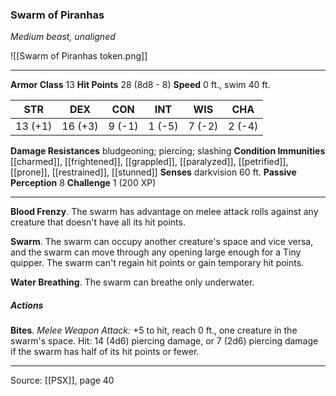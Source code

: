 ### Swarm of Piranhas
_Medium beast, unaligned_

![[Swarm of Piranhas token.png]]




---

**Armor Class** 13
**Hit Points** 28 (8d8 - 8)
**Speed** 0 ft., swim 40 ft.

| STR     | DEX     | CON     | INT     | WIS     | CHA     |
|---------|---------|---------|---------|---------|---------|
| 13 (+1) | 16 (+3) | 9 (-1) | 1 (-5) | 7 (-2) | 2 (-4) |

**Damage Resistances** bludgeoning; piercing; slashing
**Condition Immunities** [[charmed]], [[frightened]], [[grappled]], [[paralyzed]], [[petrified]], [[prone]], [[restrained]], [[stunned]]
**Senses** darkvision 60 ft.
**Passive Perception** 8
**Challenge** 1 (200 XP)

---

**Blood Frenzy**. The swarm has advantage on melee attack rolls against any creature that doesn't have all its hit points.

**Swarm**. The swarm can occupy another creature's space and vice versa, and the swarm can move through any opening large enough for a Tiny quipper. The swarm can't regain hit points or gain temporary hit points.

**Water Breathing**. The swarm can breathe only underwater.

##### Actions
**Bites**. _Melee Weapon Attack:_ +5 to hit, reach 0 ft., one creature in the swarm's space. Hit: 14 (4d6) piercing damage, or 7 (2d6) piercing damage if the swarm has half of its hit points or fewer.


---

Source: [[PSX]], page 40